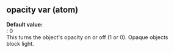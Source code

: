 ## opacity var (atom)    
**Default value:**    
:   0    
This turns the object\'s opacity on or off (1 or 0). Opaque objects    
block light.  